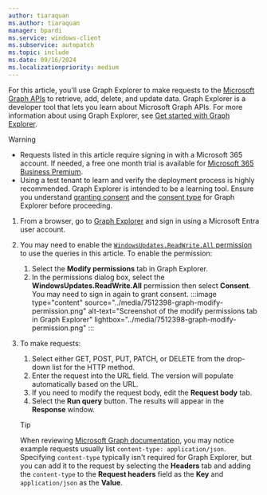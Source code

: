 ```yaml
---
author: tiaraquan
ms.author: tiaraquan
manager: bpardi
ms.service: windows-client
ms.subservice: autopatch
ms.topic: include
ms.date: 09/16/2024
ms.localizationpriority: medium
---
```

<!--This file is shared by windows-autopatch-driver-and-firmware-programmatic-controls.md, windows-autopatch-windows-quality-update-programmatic-controls.md, and the windows-autopatch-windows-feature-update-programmatic-controls.md articles. Headings may be driven by article context. 7512398 -->

For this article, you'll use Graph Explorer to make requests to the [Microsoft Graph APIs](/graph/api/resources/adminwindowsupdates) to retrieve, add, delete, and update data. Graph Explorer is a developer tool that lets you learn about Microsoft Graph APIs. For more information about using Graph Explorer, see [Get started with Graph Explorer](/graph/graph-explorer/graph-explorer-overview).

> [!WARNING]
>
> - Requests listed in this article require signing in with a Microsoft 365 account. If needed, a free one month trial is available for [Microsoft 365 Business Premium](https://www.microsoft.com/microsoft-365/business/microsoft-365-business-premium).
> - Using a test tenant to learn and verify the deployment process is highly recommended. Graph Explorer is intended to be a learning tool. Ensure you understand  [granting consent](/graph/security-authorization) and the [consent type](/graph/api/resources/oauth2permissiongrant#properties) for Graph Explorer before proceeding.

1. From a browser, go to [Graph Explorer](https://developer.microsoft.com/graph/graph-explorer) and sign in using a Microsoft Entra user account.
1. You may need to enable the [`WindowsUpdates.ReadWrite.All` permission](/graph/permissions-reference#windows-updates-permissions) to use the queries in this article. To enable the permission:
    1. Select the **Modify permissions** tab in Graph Explorer.
    1. In the permissions dialog box, select the **WindowsUpdates.ReadWrite.All** permission then select **Consent**. You may need to sign in again to grant consent.
       :::image type="content" source="../media/7512398-graph-modify-permission.png" alt-text="Screenshot of the modify permissions tab in Graph Explorer" lightbox="../media/7512398-graph-modify-permission.png" :::

1. To make requests:
   1. Select either GET, POST, PUT, PATCH, or DELETE from the drop-down list for the HTTP method.
   1. Enter the request into the URL field. The version will populate automatically based on the URL.
   1. If you need to modify the request body, edit the **Request body** tab.
   1. Select the **Run query** button. The results will appear in the **Response** window.

   > [!TIP]
   > When reviewing [Microsoft Graph documentation](/graph/), you may notice example requests usually list `content-type: application/json`. Specifying `content-type` typically isn't required for Graph Explorer, but you can add it to the request by selecting the **Headers** tab and adding the `content-type` to the **Request headers** field as the **Key** and `application/json` as the **Value**.

